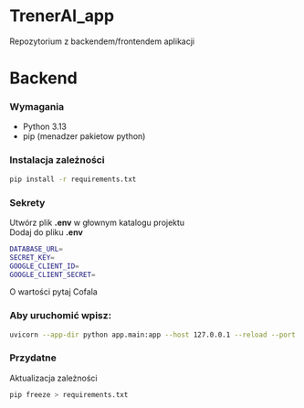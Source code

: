 # TrenerAI_app
Repozytorium z backendem/frontendem aplikacji


# Backend
### Wymagania
- Python 3.13
- pip (menadzer pakietow python)

### Instalacja zależności

```bash 
pip install -r requirements.txt
```

### Sekrety
Utwórz plik **.env** w głownym katalogu projektu  
Dodaj do pliku **.env** 
```bash
DATABASE_URL=
SECRET_KEY=
GOOGLE_CLIENT_ID=
GOOGLE_CLIENT_SECRET=
```
O wartości pytaj Cofala  
### Aby uruchomić wpisz:
```bash
uvicorn --app-dir python app.main:app --host 127.0.0.1 --reload --port 8088
```

### Przydatne
Aktualizacja zależności
```bash
pip freeze > requirements.txt
```